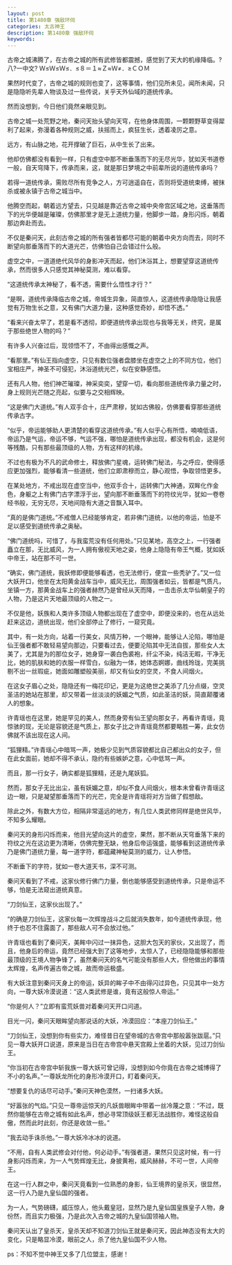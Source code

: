 ```yaml
---
layout: post
title: 第1480章 强敌环伺
categories: 太古神王
description: 第1480章 强敌环伺
keywords:
---
```


古帝之城沸腾了，在古帝之城的所有武修皆都震撼，感觉到了天大的机缘降临。? 八?一中文? Ｗ≤Ｗ≤Ｗ≤．≤８＝１≈Ｚ≈Ｗ≠．≥ＣＯＭ

果然时代变了，古帝之城的规则也变了，这等事情，他们见所未见，闻所未闻，只是隐隐听先辈人物谈及过一些传说，关乎天外仙域的道统传承。

然而没想到，今日他们竟然亲眼见到。

古帝之城一处荒野之地，秦问天抬头望向天穹，在他身体周围，一颗颗野草变得犀利了起来，弥漫着各种规则之威，扶摇而上，疯狂生长，透着凌厉之意。

远方，有山脉之地，花开撑破了巨石，从中生长了出来。

他却仿佛都没有看到一样，只有虚空中那不断垂落而下的无尽光华，犹如天书道卷一般，自天穹降下，传承而来，这，就是那日梦境之中前辈所说的道统传承吗？

若得一道统传承，需败尽所有竞争之人，方可逍遥自在，否则将受道统束缚，被抹杀或被永镇于古帝之城当中。

他腾空而起，朝着远方望去，只见越是靠近古帝之城中央帝宫区域之地，这垂落而下的光华便越是璀璨，仿佛那里才是无上道统力量，他脚步一踏，身形闪烁，朝着那边奔赴而去。

不仅是秦问天，此刻古帝之城的所有强者皆都尽可能的朝着中央方向而去，同时不断望向那垂落而下的大道光芒，仿佛怕自己会错过什么般。

虚空之中，一道道绝代风华的身影冲天而起，他们沐浴其上，想要望穿这道统传承，然而很多人只感觉其神秘莫测，难以看穿。

“这道统传承太神秘了，看不透，需要什么悟性才行？”

“是啊，道统传承降临古帝之城，帝城生异象，简直惊人，这道统传承隐隐让我感觉有万物生长之意，又有佛门大道力量，这种感觉奇妙，却悟不透。”

“看来兴奋太早了，若是看不透彻，即便道统传承出现也与我等无关，终究，是属于那些绝世人物的吗？”

有许多人兴奋过后，现领悟不了，不由得出感慨之声。

“看那里。”有仙王指向虚空，只见有数位强者盘膝坐在虚空之上的不同方位，他们宝相庄严，神圣不可侵犯，沐浴道统光芒，似在安静感悟。

还有凡人物，他们神芒璀璨，神采奕奕，望穿一切，看向那些道统传承力量之时，身上规则光芒随之亮起，似要与之交相辉映。

“这是佛门大道统。”有人双手合十，庄严肃穆，犹如古佛般，仿佛要看穿那些道统传承古字。

“似乎，帝运能够助人更清楚的看穿这道统传承。”有人似乎心有所悟，喃喃低语，帝运乃是气运，帝运不够，气运不强，哪怕是道统传承出现，都没有机会，这是何等残酷，只有那些最顶级的人物，方有这样的机缘。

不过也有极为不凡的武命修士，释放佛门星魂，运转佛门秘法，与之呼应，使得感应更加强烈，能够看清一些道统，他们立即肃穆而立，静心观悟，争取领悟更多。

在某处地方，不戒出现在虚空当中，他双手合十，运转佛门大神通，双眸化作金色，身躯之上有佛门古字漂浮于出，望向那不断垂落而下的符纹光华，犹如一卷卷经书般，无穷无尽，天地间隐有大道之音飘入耳中。

“真的是佛门道统。”不戒僧人已经能够肯定，若非佛门道统，以他的帝运，怕是不足以感受到道统传承之奥秘。

“佛门道统吗，可惜了，与我蛮荒没有任何用处。”只见某地，高空之上，一行强者矗立在那，无比威风，为一人拥有傲视天地之姿，他身上隐隐有帝王气概，犹如妖中帝王，站在那不可一世。

“确实，佛门道统，我妖修即便能够看透，也无法修行，便宜一些秃驴了。”又一位大妖开口，他坐在太阳黄金战车当中，威风无比，周围强者如云，皆都是气质凡，坐镇一方，那黄金战车上的强者赫然乃是曾经从天而降，一击击杀太华仙朝皇子的人物，乃是这片天地最顶级的人物之一。

不仅是他，妖族和人类许多顶级人物都出现在了虚空中，即便没来的，也在从远处赶来这边，道统出现，他们全部停止了修行，一窥究竟。

其中，有一处方向，站着一行美女，风情万种，一个眼神，能够让人沦陷，哪怕是仙王强者都不敢轻易望向那边，只要看过去，便要沦陷其中无法自拔，那些女人太美了，尤其是为的那位女子，她身穿一袭白色裘袍，纤尘不染，纯洁无暇，干净无比，她的肌肤和她的衣服一样雪白，似融为一体，她体态婀娜，曲线玲珑，完美挑剔不出一丝瑕疵，她面如雕塑般美丽，却又有仙女的空灵，不食人间烟火。

在这女子眉心之处，隐隐还有一梅花印记，更是为这绝世之美添了几分点缀，空灵圣洁的她站在那里，却又带着一丝淡淡的妖媚之气质，如此圣洁的妖，简直颠覆诸人的想象。

许青瑶也在这里，她是罕见的美人，然而身旁有仙王望向那女子，再看许青瑶，竟惊骇的现，无论是容貌还是气质上，那女子比之许青瑶竟然都要略胜一筹，此女仿佛就不该出现在这人间。

“狐狸精。”许青瑶心中暗骂一声，她极少见到气质容貌都比自己都出众的女子，但在此女面前，她却不得不承认，隐约有些嫉妒之意，心中低骂一声。

而且，那一行女子，确实都是狐狸精，还是九尾妖狐。

然而，那女子无比出尘，虽有妖媚之意，却似不食人间烟火，根本未曾看许青瑶这边一眼，只是凝望那垂落而下的光芒，完全是许青瑶将对方当做了假想敌。

除此之外，有数大方位，相隔非常遥远的地方，有几位人类武修同样是绝世风华，不知多么耀眼。

秦问天的身形闪烁而来，他目光望向这片的虚空，果然，那不断从天穹垂落下来的符纹之光在这边更为清晰，仿佛完整无缺，他身后帝运强盛，能够看到这道统传承乃是佛门道统力量，每一道字符，都蕴藏神秘莫测的威力，让人参悟。

不断垂下的字符，犹如一卷大道天书，深不可测。

秦问天看到了不戒，这家伙修行佛门力量，倒也能够感受到道统传承，只是帝运不够，怕是无法窥出道统真意。

“刀剑仙王，这家伙出现了。”

“的确是刀剑仙王，这家伙每一次辉煌战斗之后就消失数年，如今道统传承现，他终于也忍不住露面了，那些敌人可不会放过他。”

许青瑶也看到了秦问天，美眸中闪过一抹异色，这胆大包天的家伙，又出现了，而且，他身后的帝运，竟然已经强大到了这等地步，太惊人了，已经隐隐能够和那些最顶级的王境人物争锋了，虽然秦问天的名气可能没有那些人大，但他做出的事情太辉煌，名声传遍古帝之城，故而帝运极盛。

有大妖注意到秦问天身上的帝运，妖异的眸子中不由得闪过异色，只见其中一处方向，一尊大妖冷漠说道：“这人类武修是谁，竟有这般惊人帝运。”

“你是何人？”立即有蛮荒妖兽对着秦问天开口问道。

目光一闪，秦问天眼眸望向那说话的大妖，冷漠回应：“本座刀剑仙王。”

“刀剑仙王，没想到你有些实力，难怪昔日在望帝城的古帝宫中那般嚣张跋扈。”只见一尊大妖开口说道，原来是当日在古帝宫中悬天宫殿上坐着的大妖，见过刀剑仙王。

“你当初在古帝宫中斩我族一尊大妖可曾记得，没想到如今你竟在古帝之城博得了不小的名声。”一尊妖龙所化的身形冷漠开口，盯着秦问天。

“想要复仇的话尽可动手。”秦问天神色漠然，一扫诸多大妖。

“好嚣张的气焰。”只见一尊帝运惊天的凡妖兽眼眸中带着一丝冷蔑之意：“不过，既然你能够在古帝之城有如此名声，想必寻常顶级妖王都无法战胜你，难怪这般自傲，然而此时此刻，你还是收敛一些。”

“我去动手诛杀他。”一尊大妖冷冰冰的说道。

“不用，自有人类武修会对付他，何必动手。”有强者道，果然只见这时候，有一行身影闪烁而来，为一人气势辉煌无比，身披黄袍，威风赫赫，不可一世，人间帝王。

在这一行人群之中，秦问天竟看到一位熟悉的身影，仙王境界的皇杀天，很显然，这一行人乃是九皇仙国的强者。

为一人，气势磅礴，威压惊人，他头戴皇冠，显然乃是九皇仙国皇族皇子人物，身份然，而且实力极强，乃是此次入古帝之城的九皇仙国领袖人物。

秦问天认出了皇杀天，皇杀天却不知道刀剑仙王就是秦问天，因此神态没有太大的变化，只是略显冷漠，眼前之人，杀了他九皇仙国不少人物。

ps：不知不觉中神王又多了几位盟主，感谢！
